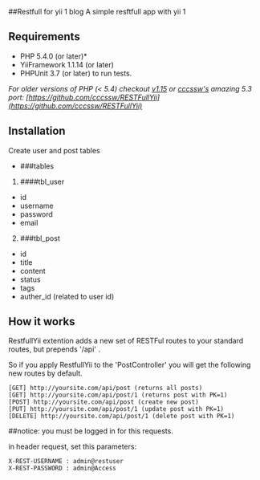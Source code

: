##Restfull for yii 1 blog
A simple resftfull app with yii 1 

## Requirements

* PHP 5.4.0 (or later)*
* YiiFramework 1.1.14 (or later)
* PHPUnit 3.7 (or later) to run tests.

 _For older versions of PHP (< 5.4) checkout [v1.15](https://github.com/evan108108/RESTFullYii/tree/v1.15) or [cccssw's](https://github.com/cccssw) amazing 5.3 port: [https://github.com/cccssw/RESTFullYii](https://github.com/cccssw/RESTFullYii)_

## Installation
Create user and post tables

* ###tables
1. ####tbl_user
* id
* username
* password
* email

2. ###tbl_post

* id
* title
* content
* status
* tags
* auther_id (related to user id)

## How it works
RestfullYii extention adds a new set of RESTFul routes to your standard routes, but prepends '/api' .

So if you apply RestfullYii to the 'PostController' you will get the following new routes by default.

```
[GET] http://yoursite.com/api/post (returns all posts)
[GET] http://yoursite.com/api/post/1 (returns post with PK=1)
[POST] http://yoursite.com/api/post (create new post)
[PUT] http://yoursite.com/api/post/1 (update post with PK=1)
[DELETE] http://yoursite.com/api/post/1 (delete post with PK=1)
```

##notice:
you must be logged in for this requests.

in header request, set this parameters:
```
X-REST-USERNAME : admin@restuser
X-REST-PASSWORD : admin@Access  
```